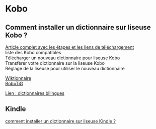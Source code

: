 # Kobo

## Comment installer un dictionnaire sur liseuse Kobo ?

  [Article complet avec les étapes et les liens de téléchargement](https://www.liseuses.net/installer-dictionnaire-liseuse-kobo/)  
  liste des Kobo compatibles  
  Télécharger un nouveau dictionnaire pour liseuse Kobo  
  Transférer votre dictionnaire sur la liseuse Kobo  
  Réglage de la liseuse pour utiliser le nouveau dictionnaire  
    
  [Wiktionnaire](https://github.com/BoboTiG/ebook-reader-dict)  
  [BoboTiG](https://github.com/BoboTiG/ebook-reader-dict/blob/master/docs/fr/README.md)
  
  [Lien : dictionnaires bilingues](https://download.wikdict.com/dictionaries/kobo/)  

## Kindle
  [comment installer un dictionnaire sur liseuse Kindle ?](https://www.liseuses.net/dictionnaire-kindle/)

